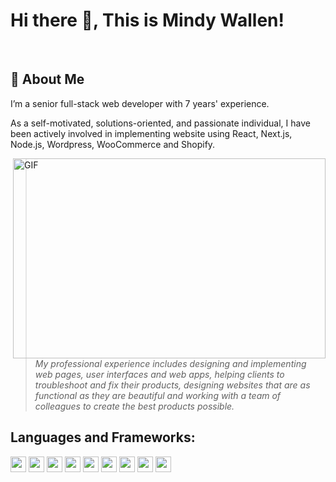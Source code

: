 # Hi there 👋, This is Mindy Wallen!

<br />

## :book: About Me
I’m a senior full-stack web developer with 7 years' experience.

As a self-motivated, solutions-oriented, and passionate individual, I have been actively involved in implementing website using React, Next.js, Node.js, Wordpress, WooCommerce and Shopify.

<img align="right" alt="GIF" src="https://github.com/mindy6680/mindy6680/blob/main/software%20giphy.gif" width="500" height="320" />


>*My professional experience includes designing and implementing web pages, user interfaces and web apps, helping clients to troubleshoot and fix their products, designing websites that are as functional as they are beautiful and working with a team of colleagues to create the best products possible.*

## Languages and Frameworks:

<code><img height="25" src="https://cdn.worldvectorlogo.com/logos/javascript-1.svg"></code>
<code><img height="25" src="https://cdn.worldvectorlogo.com/logos/php-1.svg"></code>
<code><img height="25" src="https://cdn.worldvectorlogo.com/logos/typescript.svg"></code>
<code><img height="25" src="https://cdn.worldvectorlogo.com/logos/react-2.svg"></code>
<code><img height="25" src="https://cdn.worldvectorlogo.com/logos/nextjs-2.svg"></code>
<code><img height="25" src="https://cdn.worldvectorlogo.com/logos/wordpress-blue.svg"></code>
<code><img height="25" src="https://cdn.worldvectorlogo.com/logos/woocommerce.svg"></code>
<code><img height="25" src="https://cdn.worldvectorlogo.com/logos/shopify.svg"></code>
<code><img height="25" src="https://cdn.worldvectorlogo.com/logos/git-bash.svg"></code>




